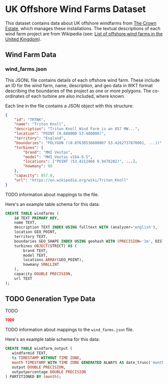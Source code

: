 # UK Offshore Wind Farms Dataset

This dataset contains data about UK offshore windfarms from [The Crown Estate](https://www.thecrownestate.co.uk/en-gb/what-we-do/asset-map/), which manages these installations.  The textual descriptions of each wind farm project are from Wikipedia (see: [List of offshore wind farms in the United Kingdom](https://en.wikipedia.org/wiki/List_of_offshore_wind_farms_in_the_United_Kingdom)).

## Wind Farm Data

### wind_farms.json

This JSONL file contains details of each offshore wind farm.  These include an ID for the wind farm, name, description, and geo data in WKT format describing the boundaries of the project as one or more polygons.  The co-ordinates of each turbine are also included, where known.
 
Each line in the file contains a JSON object with this structure:

```json
{
    "id": "TRTNK", 
    "name": "Triton Knoll", 
    "description": "Triton Knoll Wind Farm is an 857 MW...",
    "location": "POINT (0.840000 53.480000)", 
    "territory": "England", 
    "boundaries": "POLYGON ((0.87630538600007 53.4262737870001, ...))", 
    "turbines": {
        "brand": "MHI Vestas", 
        "model": "MHI Vestas v164-9.5", 
        "locations": ["POINT (53.4212466 0.9478282)", ...], 
        "howmany": 90
    }, 
    "capacity": 857.0, 
    "url": "https://en.wikipedia.org/wiki/Triton_Knoll"
}
```

TODO information about mappings to the <TODO GENERATION> file.

Here's an example table schema for this data:

```sql
CREATE TABLE windfarms (
    id TEXT PRIMARY KEY,
    name TEXT,
    description TEXT INDEX USING fulltext WITH (analyzer='english'),
    location GEO_POINT,
    territory TEXT,
    boundaries GEO_SHAPE INDEX USING geohash WITH (PRECISION='1m', DISTANCE_ERROR_PCT=0.025),
    turbines OBJECT(STRICT) AS (
        brand TEXT,
        model TEXT,
        locations ARRAY(GEO_POINT),
        howmany SMALLINT
    ),
    capacity DOUBLE PRECISION,
    url TEXT
);
```

## TODO Generation Type Data

TODO

```json
TODO
```

TODO information about mappings to the `wind_farms.json` file.

Here's an example table schema for this data:

```sql
CREATE TABLE windfarm_output (
   windfarmid TEXT,
   ts TIMESTAMP WITHOUT TIME ZONE,
   month TIMESTAMP WITH TIME ZONE GENERATED ALWAYS AS date_trunc('month', ts),
   output DOUBLE PRECISION,
   outputpercentage DOUBLE PRECISION
) PARTITIONED BY (month);
```
